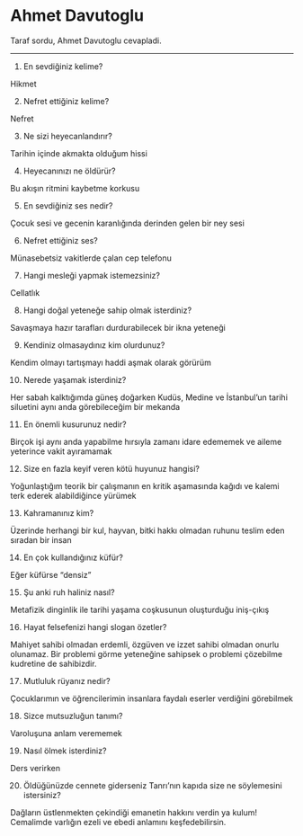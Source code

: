# Ahmet Davutoglu

Taraf sordu, Ahmet Davutoglu cevapladi.

---

1. En sevdiğiniz kelime?

Hikmet

2. Nefret ettiğiniz kelime?

Nefret

3. Ne sizi heyecanlandırır?

Tarihin içinde akmakta olduğum hissi

4. Heyecanınızı ne öldürür?

Bu akışın ritmini kaybetme korkusu

5. En sevdiğiniz ses nedir?

Çocuk sesi ve gecenin karanlığında derinden gelen bir ney sesi

6. Nefret ettiğiniz ses?

Münasebetsiz vakitlerde çalan cep telefonu

7. Hangi mesleği yapmak istemezsiniz?

Cellatlık

8. Hangi doğal yeteneğe sahip olmak isterdiniz?

Savaşmaya hazır tarafları durdurabilecek bir ikna yeteneği

9. Kendiniz olmasaydınız kim olurdunuz?

Kendim olmayı tartışmayı haddi aşmak olarak görürüm

10. Nerede yaşamak isterdiniz?

Her sabah kalktığımda güneş doğarken Kudüs, Medine ve İstanbul’un tarihi siluetini aynı anda görebileceğim bir mekanda

11. En önemli kusurunuz nedir?

Birçok işi aynı anda yapabilme hırsıyla zamanı idare edememek ve aileme yeterince vakit ayıramamak

12. Size en fazla keyif veren kötü huyunuz hangisi?

Yoğunlaştığım teorik bir çalışmanın en kritik aşamasında kağıdı ve kalemi terk ederek alabildiğince yürümek

13. Kahramanınız kim?

Üzerinde herhangi bir kul, hayvan, bitki hakkı olmadan ruhunu teslim eden sıradan bir insan

14. En çok kullandığınız küfür?

Eğer küfürse “densiz”

15. Şu anki ruh haliniz nasıl?

Metafizik dinginlik ile tarihi yaşama coşkusunun oluşturduğu iniş-çıkış

16. Hayat felsefenizi hangi slogan özetler?

Mahiyet sahibi olmadan erdemli, özgüven ve izzet sahibi olmadan onurlu olunamaz. Bir problemi görme yeteneğine sahipsek o problemi çözebilme kudretine de sahibizdir.

17. Mutluluk rüyanız nedir?

Çocuklarımın ve öğrencilerimin insanlara faydalı eserler verdiğini görebilmek

18. Sizce mutsuzluğun tanımı?

Varoluşuna anlam verememek

19. Nasıl ölmek isterdiniz?

Ders verirken

20. Öldüğünüzde cennete giderseniz Tanrı’nın kapıda size ne söylemesini istersiniz?

Dağların üstlenmekten çekindiği emanetin hakkını verdin ya kulum! Cemalimde varlığın ezeli ve ebedi anlamını keşfedebilirsin.

